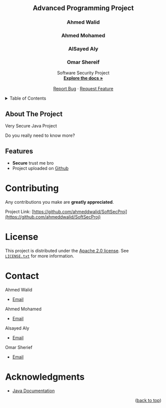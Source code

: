 <div id="top"></div>  

<h2 align="center">Advanced Programming Project</h2>  
<h3 align="center">Ahmed Walid</h3>  
<h3 align="center">Ahmed Mohamed</h3>  
<h3 align="center">AlSayed Aly</h3>  
<h3 align="center">Omar Shereif</h3>

  <p align="center">  
    Software Security Project  
    <br />  
 <a href="https://github.com/ahmeddwalid/SoftSecProj/blob/main/README.md"><strong>Explore the docs »</strong></a>  
 <br />  
 <br />  
 <a href="https://github.com/ahmeddwalid/SoftSecProj/issues">Report Bug</a>  
    ·  
    <a href="https://github.com/ahmeddwalid/SoftSecProj/pulls">Request Feature</a>  
  </p>  



<!-- TABLE OF CONTENTS -->  
<details>  
  <summary>Table of Contents</summary>  
 <ol>  
  <li>  
  <a href="#about-the-project">About The Project</a>  
  </li>  
 <li><a href="#features">Features</a></li>  
 <li><a href="#contributing">Contributing</a></li>  
 <li><a href="#license">License</a></li>  
 <li><a href="#contact">Contact</a></li>  
 <li>  
  <a href="#acknowledgments">Acknowledgments</a>  
  </li>  
  </ol>  
</details>  


<!-- ABOUT THE PROJECT -->  
## About The Project


Very Secure Java Project

Do you really need to know more?

<!-- FEATURES -->  
## Features

- **Secure** trust me bro
- Project uploaded on [Github](https://github.com/ahmeddwalid/SoftSecProj)


<!-- CONTRIBUTING -->  
# Contributing

Any contributions you make are **greatly appreciated**.


Project Link: [https://github.com/ahmeddwalid/SoftSecProj](https://github.com/ahmeddwalid/SoftSecProj)



<!-- LICENSE -->  
# License

This project is distributed under the [Apache 2.0 license](https://choosealicense.com/licenses/apache-2.0/). See  
[```LICENSE.txt```](/LICENSE) for more information.



<!-- CONTACT -->  
# Contact

Ahmed Walid
- [Email](ahmedwalid.c3301@gmail.com)

Ahmed Mohamed
- [Email](ahmedelgeen3@gmail.com)

Alsayed Aly
- [Email](sayedalymadany@gmail.com)

Omar Sherief
- [Email](omarserif2003@gmail.com)

<!-- ACKNOWLEDGMENTS -->  
# Acknowledgments

* [Java Documentation](https://docs.oracle.com/en/java/)

<p align="right">(<a href="#top">back to top</a>)</p>